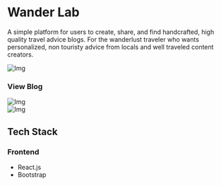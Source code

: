 # Wander Lab
A simple platform for users to create, share, and find handcrafted, high quality travel advice blogs.
For the wanderlust traveler who wants personalized, non touristy advice from locals and well traveled content creators.
  
![Img](https://github.com/jaszly/wander-lab/blob/master/images/fullpage-example.png)   
 
### View Blog
![Img](https://github.com/jaszly/wander-lab/blob/master/images/SanFrancisco-example.png)  
![Img](https://github.com/jaszly/wander-lab/blob/master/images/to-do-example.png)  

<!-- ### Create a Blog
 -->
 
## Tech Stack

### Frontend
- React.js 
- Bootstrap


 
